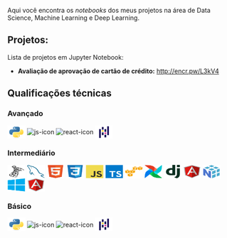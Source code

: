 Aqui você encontra os *notebooks* dos meus projetos na área de Data Science, Machine Learning e Deep Learning.

## Projetos:
Lista de projetos em Jupyter Notebook:

* **Avaliação de aprovação de cartão de crédito:** http://encr.pw/L3kV4

## Qualificações técnicas

### Avançado
<div style="display: inline-block">
  <img align="center" height="30" width="40" alt="js-icon"  src="https://raw.githubusercontent.com/devicons/devicon/master/icons/python/python-original.svg">
  <img align="center" height="30" width="40" alt="js-icon"  src="https://github.com/microsoft/PowerBI-Icons/blob/main/SVG/Power-BI.svg">
  <img align="center" height="30" width="40" alt="react-icon" src="https://github.com/sempostma/office365-icons/blob/master/svg/excel.svg">
  <img align="center" height="30" width="40" alt="react-icon" src="https://github.com/devicons/devicon/blob/master/icons/pandas/pandas-original.svg">
</div>
  
### Intermediário
<div style="display: inline-block">
  <img align="center" height="30" width="40" alt="html-icon" src="https://github.com/devicons/devicon/blob/master/icons/microsoftsqlserver/microsoftsqlserver-plain.svg">
  <img align="center" height="30" width="40" alt="css-icon" src="https://github.com/devicons/devicon/blob/master/icons/mysql/mysql-original.svg">
  <img align="center" height="30" width="40" alt="c-icon" src="https://github.com/devicons/devicon/blob/master/icons/html5/html5-original.svg">
  <img align="center" height="30" width="40" alt="nodejs-icon" src="https://github.com/devicons/devicon/blob/master/icons/css3/css3-original.svg">
  <img align="center" height="30" width="40" alt="nodejs-icon" src="https://github.com/devicons/devicon/blob/master/icons/javascript/javascript-original.svg">
  <img align="center" height="30" width="40" alt="nodejs-icon" src="https://github.com/devicons/devicon/blob/master/icons/typescript/typescript-original.svg">
  <img align="center" height="30" width="40" alt="nodejs-icon" src="https://github.com/devicons/devicon/blob/master/icons/amazonwebservices/amazonwebservices-original.svg">
  <img align="center" height="30" width="40" alt="nodejs-icon" src="https://github.com/apache/airflow/blob/main/airflow/www/static/pin_100.png">
  <img align="center" height="30" width="40" alt="nodejs-icon" src="https://github.com/devicons/devicon/blob/master/icons/django/django-plain.svg">
  <img align="center" height="30" width="40" alt="nodejs-icon" src="https://github.com/devicons/devicon/blob/master/icons/angularjs/angularjs-original.svg">
  <img align="center" height="30" width="40" alt="nodejs-icon" src="https://github.com/devicons/devicon/blob/master/icons/numpy/numpy-original.svg">
  <img align="center" height="30" width="40" alt="nodejs-icon" src="https://github.com/devicons/devicon/blob/master/icons/windows8/windows8-original.svg">
  <img align="center" height="30" width="40" alt="nodejs-icon" src="https://github.com/devicons/devicon/blob/master/icons/angularjs/angularjs-original.svg">
</div>

### Básico

<div style="display: inline-block">
  <img align="center" height="30" width="40" alt="js-icon"  src="https://raw.githubusercontent.com/devicons/devicon/master/icons/python/python-original.svg">
  <img align="center" height="30" width="40" alt="js-icon"  src="https://github.com/microsoft/PowerBI-Icons/blob/main/SVG/Power-BI.svg">
  <img align="center" height="30" width="40" alt="react-icon" src="https://github.com/sempostma/office365-icons/blob/master/svg/excel.svg">
  <img align="center" height="30" width="40" alt="react-icon" src="https://github.com/devicons/devicon/blob/master/icons/pandas/pandas-original.svg">
</div>
